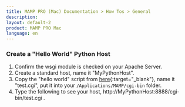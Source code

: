 ```yaml
---
title: MAMP PRO (Mac) Documentation > How Tos > General
description: 
layout: default-2
product: MAMP PRO Mac
language: en
---
```


### Create a "Hello World" Python Host

1. Confirm the wsgi module is checked on your Apache Server. 
2. Create a standard host, name it "MyPythonHost".
3. Copy the "hello world" script from [here](https://docs.python.org/2.7/howto/webservers.html){:target="_blank"}, name it "test.cgi", put it into your  `/Applications/MAMP/cgi-bin` folder.
4. Type the following to see your host, http://MyPythonHost:8888/cgi-bin/test.cgi .

